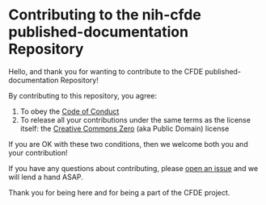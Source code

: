 # Contributing to the nih-cfde published-documentation Repository

Hello, and thank you for wanting to contribute to the CFDE published-documentation
Repository\!

By contributing to this repository, you agree:

1.  To obey the [Code of Conduct](./code_of_conduct.md)
2.  To release all your contributions under the same terms as the
    license itself: the [Creative Commons Zero](./license.md) (aka
    Public Domain) license

If you are OK with these two conditions, then we welcome both you and
your contribution\!

If you have any questions about contributing, please [open an
issue](https://github.com/nih-cfde/published-documentation/issues/new) and we
will lend a hand ASAP.

Thank you for being here and for being a part of the CFDE project.